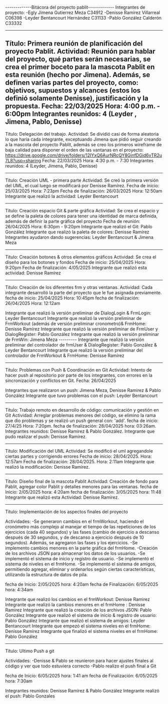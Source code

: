 -------------Bitácora del proyecto pablit-------------
Integrantes de proyecto:
-Egly Jimena Gutierrez Meza C34912 
-Denisse Ramírez Villarreal C06398 
-Leyder Bentancourt Hernández C31133 
-Pablo González Calderón C33332

------------------------------------------------------------------------------------------------------------------------------------------------------------------------------------------------------------------------------------------
Título: Primera reunión de planificación del proyecto Pablit. 
Actividad: Reunión para hablar del proyecto, qué partes serán necesarias, se crea el primer boceto para la mascota Pablit en esta reunión (hecho por Jimena). Además, se definen varias partes del proyecto, como: objetivos, supuestos y alcances (estos los definió solamente Denisse), justificación y la propuesta.
Fecha: 22/03/2025 Hora: 4:00 p.m. - 6:00pm
Integrantes reunidos: 4 (Leyder , Jimena, Pablo, Denisse)
------------------------------------------------------------------------------------------------------------------------------------------------------------------------------------------------------------------------------------------

Título: Delegación del trabajo. 
Actividad: Se dividió casi de forma aleatoria lo que haría cada integrante, exceptuando Jimena que pidió seguir creando a la mascota del proyecto Pablit, además se creo los primeros wireframe de baja calidad para disponer el orden de las vantanas en el proyecto: https://drive.google.com/drive/folders/12IYxQ6AurNRcQY8GinfDGid6vTR2u7L8?usp=sharing
Fecha: 22/03/2025 Hora: 4:30 p.m. - 7:30
Integrantes reunidos: 4 (Leyder, Jimena, Pablo, Denisse)

------------------------------------------------------------------------------------------------------------------------------------------------------------------------------------------------------------------------------------------

Título: Creación UML - primera parte
Actividad: Se creó la primera versión del UML, el cual luego se modificará por Denisse Ramírez.
Fecha de inicio: 25/03/2025 Hora:  7:23pm
Fecha de finalización: 26/03/2025 Hora:  12:50am
Integrante que realizó la actividad: Leyder Bentancourt

------------------------------------------------------------------------------------------------------------------------------------------------------------------------------------------------------------------------------------------

Título: Creación espacio Git & parte gráfica
Actividad: Se crea el espacio y se define la paleta de colores para tener una identidad de marca definida, además de definir la parte gráfica del proyecto
Fecha de reunión: 26/04/2025 Hora:  6:30pm - 9:20pm
Integrante que realizó el Git: Pablo González
Integrante que  realizó la paleta de colores: Denisse Ramírez
Integrantes ayudaron dando sugerencias: Leyder Bentancourt & Jimena Meza

------------------------------------------------------------------------------------------------------------------------------------------------------------------------------------------------------------------------------------------

Título: Creación botones & otros elementos gráficos
Actividad: Se crea el diseño para los botones y fondos
Fecha de inicio: 25/04/2025 Hora: 9:20pm
Fecha de finalización: 4/05/2025
Integrante que realizó esta actividad: Denisse Ramírez

------------------------------------------------------------------------------------------------------------------------------------------------------------------------------------------------------------------------------------------

Título: Creación de los diferentes frm y otras ventanas.
Actividad: Cada integrante desarrolló la parte del proyecto que le fue asignada previamente.
fecha de inicio: 25/04/2025 Hora: 10:45pm
fecha de finalización: 26/04/2025 Hora: 12:12am

Integrante que realizó la versión preliminar de DialogLogin & FrmLogin: Leyder Bentancourt
Integrante que realizó la versión preliminar de FrmWorkout (además de versión preliminar cronometro)& FrmHome: Denisse Ramírez
Integrante que realizó la versión preliminar de FrmUser y DialogRegister: Pablo González
Integrante que realizó la versión preliminar de FrmWin: Jimena Meza
                            ---------
Integrante que realizó la versión preliminar del controlador de frmUser & DialogRegister: Pablo González & Leyder Bentancourt
Integrante que realizó la versión preliminar del controlador de FrmWorkout & FrmHome: Denisse Ramírez

------------------------------------------------------------------------------------------------------------------------------------------------------------------------------------------------------------------------------------------

Título: Problemas con Push & Coordinación en Git
Actividad: Intento de hacer push al repositorio por parte de los integrantes, con errores en la sincronización y conflictos en Git. 
Fecha: 26/04/2025 

Integrantes que realizaron un push: Jimena Meza, Denisse Ramirez & Pablo González
Integrante que tuvo problemas con el  push: Leyder Bentancourt

------------------------------------------------------------------------------------------------------------------------------------------------------------------------------------------------------------------------------------------

Título: Trabajo remoto en desarrollo de código: comunicación y gestión en Git
Actividad: Arreglar problemas menores del código, se elimino la rama que dio problemas y se realizó un push general con: 'add'.
fecha de inicio: 27/4/25 Hora: 7:20pm.
fecha de finalización: 28/04/2025 hora: 03:26am.
Integrantes reunidos: Denisse Ramirez & Pablo González.
Integrante que pudo realizar el push: Denisse Ramirez.

------------------------------------------------------------------------------------------------------------------------------------------------------------------------------------------------------------------------------------------

Título: Modificación del UML
Actividad: Se modificó el uml agregandole ciertas partes y corrigiendo errores
Fecha de inicio: 28/04/2025. Hora: 12:57am
Fecha de finalización:  28/04/2025. Hora: 2:11am
Integrante que realizó la modificación: Denisse Ramirez.

------------------------------------------------------------------------------------------------------------------------------------------------------------------------------------------------------------------------------------------

Título: Diseño final de la mascota Pablit
Actividad: Creación de fondo para Pablit, agregar color Pablit y detalles menores para las ventanas.
fecha de Inicio: 2/05/2025 hora: 4:20am
fecha de finalización: 3/05/2025 hora: 11:48
Integrante que realizó esta Actividad: Denisse Ramírez.

------------------------------------------------------------------------------------------------------------------------------------------------------------------------------------------------------------------------------------------

Título: Implementación de los aspectos finales del proyecto

Actividades:
-Se generaron cambios en el frmWorkout, haciendo el cronómetro más complejo al manejar el tiempo de las repeticiones de los ejercicios (cada 40 segundos) y las fases (cambio de ejercicio a descanso después de 30 segundos, y de descanso a ejercicio después de 10 segundos). Además, se agregaron las fases y los ejercicios.
-Se implemento cambios menores en la parte gráfica del frmHome.
-Creación de los archivos JSON para almacenar los datos de los usuarios.
-Se implementó el sistema de inicio y registro de usuario.
-Se implementó el sistema de niveles en el frmHome.
-Se implementó el sistema de amigos, permitiendo agregar, eliminar y ordenarlos según ciertas características, utilizando la estructura de datos de pila.

fecha de Inicio: 2/05/2025 hora: 4:20am
fecha de Finalización: 6/05/2025 hora: 4:34am

Integrante que realizó los cambios en el frmWorkout: Denisse Ramirez
Integrante que realizó la cambios menores en el frmHome : Denisse Ramirez
Integrante que realizó la creación de los archivos JSON: Pablo González
Integrante que realizó el sistema de inicio & registro de usuario: Pablo González
Integrante que realizó el sistema de amigos: Leyder Bentancourt
Integrante que empezó el sistema niveles en el frmHome: Denisse Ramírez
Integrante que finalizó  el sistema niveles en el frmHome: Pablo González

------------------------------------------------------------------------------------------------------------------------------------------------------------------------------------------------------------------------------------------

Título: Ultimo Push a git

Actividades:
-Denisse & Pablo se reunieron para hacer ajustes finales al código y ver que todo estuviera correcto 
-Pablo realizo el push final a Git

fecha de Inicio: 6/05/2025 hora: 1:41 am
fecha de Finalización: 6/05/2025 hora: 7:30am

Integrantes reunidos: Denisse Ramírez & Pablo González
Integrante realizó el push: Pablo Gonzales
